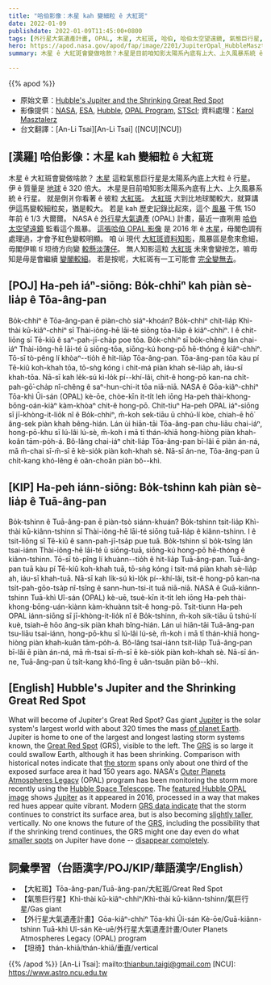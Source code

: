 ```yaml
---
title: "哈伯影像：木星 kah 變細粒 ê 大紅斑"
date: 2022-01-09
publishdate: 2022-01-09T11:45:00+0800
tags: [外行星大氣遺產計畫, OPAL, 木星, 大紅斑, 哈伯, 哈伯太空望遠鏡, 氣態巨行星, 哈伯影像]
hero: https://apod.nasa.gov/apod/fap/image/2201/JupiterOpal_HubbleMasztalerz_960.jpg
summary: 木星 ê 大紅斑會變做啥款？木星是目前咱知影太陽系內底有上大、上久風暴系統 ê 行星。

---
```


{{% apod %}}

- 原始文章：[Hubble's Jupiter and the Shrinking Great Red Spot](https://apod.nasa.gov/apod/ap220109.html)
- 影像提供：[NASA](https://www.nasa.gov/), [ESA](https://www.esa.int/), [Hubble](https://www.nasa.gov/mission_pages/hubble/main/index.html), [OPAL Program,](https://archive.stsci.edu/prepds/opal/) [STScI](https://www.stsci.edu/who-we-are); 資料處理：[Karol Masztalerz](mailto:KarolMasztalerz@gim-nt.pl)
- 台文翻譯：[An-Li Tsai][An-Li Tsai] ([NCU][NCU])

## [漢羅] 哈伯影像：木星 kah 變細粒 ê 大紅斑
木星 ê 大紅斑會變做啥款？
[木星][Jupiter 1] 這粒氣態巨行星是太陽系內底上大粒 ê 行星。
伊 ê 質量是 [地球][of planet Earth] ê 320 倍大。
木星是目前咱知影太陽系內底有上大、上久風暴系統 ê 行星。
就是倒爿你看著 ê 彼粒 [大紅斑][Great Red Spot]。
[大紅斑][GRS 1] 大到比地球閣較大，就算講伊這馬變較細粒矣，猶是較大。
若是 kah 歷史記錄比起來，這个 [風暴][the storm] 干焦 150 年前 ê 1/3 大爾爾。
NASA ê [外行星大氣遺產][Outer Planets Atmospheres Legacy] (OPAL) 計畫，最近一直咧用 [哈伯太空望遠鏡][Hubble Space Telescope] 監看這个風暴。
[這張哈伯 OPAL 影像][featured Hubble OPAL image] 是 2016 年 ê [木星][Jupiter 2]，毋閣色調有處理過，才會予紅色變較明顯。
咱 ùi 現代 [大紅斑資料知影][GRS data indicate]，風暴區是愈來愈細，毋閣伊嘛 tī 坦徛方向變 [較懸淡薄仔][slightly taller]。
無人知影這粒 [大紅斑][GRS 2] 未來會變按怎，嘛毋知是毋是會繼續 [變閣較細][smaller spots]。
若是按呢，大紅斑有一工可能會 [完全變無去][disappear completely]。

## [POJ] Ha-peh iáⁿ-siōng: Bo̍k-chhiⁿ kah piàn sè-lia̍p ê Tōa-âng-pan
Bo̍k-chhiⁿ ê Tōa-âng-pan ē piàn-chò siáⁿ-khoán?
Bo̍k-chhiⁿ chit-lia̍p Khì-thài kū-kiâⁿ-chhiⁿ sī Thài-iông-hē lāi-té siōng tōa-lia̍p ê kiâⁿ-chhiⁿ.
I ê chit-liōng sī Tē-kiû ê saⁿ-pah-jī-cha̍p poe tōa.
Bo̍k-chhiⁿ sī bo̍k-chêng lán chai-iáⁿ Thài-iông-hē lāi-té ū siōng-tōa, siōng-kú hong-pō hē-thóng ê kiâⁿ-chhiⁿ.
Tō-sī tò-pêng lí khòaⁿ--tio̍h ê hit-lia̍p Tōa-âng-pan.
Tōa-âng-pan tōa kàu pí Tē-kiû koh-khah tōa, tō-sǹg kóng i chit-má piàn khah sè-lia̍p ah, iáu-sī khah-tōa.
Nā-sī kah le̍k-sú kì-lo̍k pí--khí-lâi, chit-ê hong-pō kan-na chi̍t-pah-gō͘-cha̍p nî-chêng ê saⁿ-hun-chi-it tōa niā-niā.
NASA ê Gōa-kiâⁿ-chhiⁿ Tōa-khì Ûi-sán (OPAL) kè-ōe, chòe-kīn it-ti̍t leh iōng Ha-peh thài-khong-bōng-oán-kiàⁿ kàm-khòaⁿ chit-ê hong-pō.
Chit-tiuⁿ Ha-peh OPAL iáⁿ-siōng sī jī-khòng-it-lio̍k nî ê Bo̍k-chhiⁿ, m̄-koh sek-tiāu ū chhú-lí kòe, chiah-ē hō͘ âng-sek piàn khah bêng-hián.
Lán ùi hiān-tāi Tōa-âng-pan chu-liāu chai-iáⁿ, hong-pō-khu sī lú-lâi lú-sè, m̄-koh i mā tī thán-khiā hong-hiòng piàn khah-koân tām-po̍h-á.
Bô-lâng chai-iáⁿ chit-lia̍p Tōa-âng-pan bī-lâi ē piàn án-ná, mā m̄-chai sī-m̄-sī ē kè-sio̍k piàn koh-khah sè.
Nā-sī án-ne, Tōa-âng-pan ū chi̍t-kang khó-lêng ē oân-choân piàn bô--khì.

## [KIP] Ha-peh iánn-siōng: Bo̍k-tshinn kah piàn sè-lia̍p ê Tuā-âng-pan
Bo̍k-tshinn ê Tuā-âng-pan ē piàn-tsò siánn-khuán?
Bo̍k-tshinn tsit-lia̍p Khì-thài kū-kiânn-tshinn sī Thài-iông-hē lāi-té siōng tuā-lia̍p ê kiânn-tshinn.
I ê tsit-liōng sī Tē-kiû ê sann-pah-jī-tsa̍p pue tuā.
Bo̍k-tshinn sī bo̍k-tsîng lán tsai-iánn Thài-iông-hē lāi-té ū siōng-tuā, siōng-kú hong-pō hē-thóng ê kiânn-tshinn.
Tō-sī tò-pîng lí khuànn--tio̍h ê hit-lia̍p Tuā-âng-pan.
Tuā-âng-pan tuā kàu pí Tē-kiû koh-khah tuā, tō-sǹg kóng i tsit-má piàn khah sè-lia̍p ah, iáu-sī khah-tuā.
Nā-sī kah li̍k-sú kì-lo̍k pí--khí-lâi, tsit-ê hong-pō kan-na tsi̍t-pah-gōo-tsa̍p nî-tsîng ê sann-hun-tsi-it tuā niā-niā.
NASA ê Guā-kiânn-tshinn Tuā-khì Uî-sán (OPAL) kè-uē, tsuè-kīn it-ti̍t leh iōng Ha-peh thài-khong-bōng-uán-kiànn kàm-khuànn tsit-ê hong-pō.
Tsit-tiunn Ha-peh OPAL iánn-siōng sī jī-khòng-it-lio̍k nî ê Bo̍k-tshinn, m̄-koh sik-tiāu ū tshú-lí kuè, tsiah-ē hōo âng-sik piàn khah bîng-hián.
Lán uì hiān-tāi Tuā-âng-pan tsu-liāu tsai-iánn, hong-pō-khu sī lú-lâi lú-sè, m̄-koh i mā tī thán-khiā hong-hiòng piàn khah-kuân tām-po̍h-á.
Bô-lâng tsai-iánn tsit-lia̍p Tuā-âng-pan bī-lâi ē piàn án-ná, mā m̄-tsai sī-m̄-sī ē kè-sio̍k piàn koh-khah sè.
Nā-sī án-ne, Tuā-âng-pan ū tsi̍t-kang khó-lîng ē uân-tsuân piàn bô--khì.

## [English] Hubble's Jupiter and the Shrinking Great Red Spot
What will become of Jupiter's Great Red Spot?
Gas giant [Jupiter][Jupiter 1] is the solar system's largest world with about 320 times the mass [of planet Earth][of planet Earth].
Jupiter is home to one of the largest and longest lasting storm systems known, the [Great Red Spot][Great Red Spot] (GRS), visible to the left.
The [GRS][GRS 1] is so large it could swallow Earth, although it has been shrinking.
Comparison with historical notes indicate that [the storm][the storm] spans only about one third of the exposed surface area it had 150 years ago.
NASA's [Outer Planets Atmospheres Legacy][Outer Planets Atmospheres Legacy] (OPAL) program has been monitoring the storm more recently using the [Hubble Space Telescope][Hubble Space Telescope].
The [featured Hubble OPAL image][featured Hubble OPAL image] shows [Jupiter][Jupiter 2] as it appeared in 2016, processed in a way that makes red hues appear quite vibrant.
Modern [GRS data indicate][GRS data indicate] that the storm continues to constrict its surface area, but is also becoming [slightly taller][slightly taller], vertically.
No one knows the future of the [GRS][GRS 2], including the possibility that if the shrinking trend continues, the GRS might one day even do what [smaller spots][smaller spots] on Jupiter have done -- [disappear completely][disappear completely].

## 詞彙學習（台語漢字/POJ/KIP/華語漢字/English）
- 【大紅斑】Tōa-âng-pan/Tuā-âng-pan/大紅斑/Great Red Spot
- 【氣態巨行星】Khì-thài kū-kiâⁿ-chhiⁿ/Khì-thài kū-kiânn-tshinn/氣巨行星/Gas giant
- 【外行星大氣遺產計畫】Gōa-kiâⁿ-chhiⁿ Tōa-khì Ûi-sán Kè-ōe/Guā-kiânn-tshinn Tuā-khì Uî-sán Kè-uē/外行星大氣遺產計畫/Outer Planets Atmospheres Legacy (OPAL) program
- 【坦徛】thán-khiā/thán-khiā/垂直/vertical


{{% /apod %}}
[An-Li Tsai]: mailto:thianbun.taigi@gmail.com
[NCU]: https://www.astro.ncu.edu.tw

[Jupiter 1]:https://solarsystem.nasa.gov/planets/jupiter/overview/
[of planet Earth]:https://nssdc.gsfc.nasa.gov/planetary/factsheet/planet_table_ratio.html
[Great Red Spot]:https://www.nasa.gov/feature/goddard/jupiter-s-great-red-spot-a-swirling-mystery
[GRS 1]:https://en.wikipedia.org/wiki/Great_Red_Spot
[the storm]:https://apod.nasa.gov/apod/ap140518.html
[Outer Planets Atmospheres Legacy]:https://archive.stsci.edu/prepds/opal/
[Hubble Space Telescope]:https://www.nasa.gov/mission_pages/hubble/story/index.html
[featured Hubble OPAL image]:https://www.spacetelescope.org/projects/fits_liberator/fitsimages/karol_masztalerz_01/
[Jupiter 2]:https://apod.nasa.gov/apod/ap180221.html
[GRS data indicate]:http://adsabs.harvard.edu/abs/2018AJ....155..151S
[slightly taller]:http://www.astronomy.com/news/2018/03/jupiters-great-red-spot-is-shrinking-in-length-but-growing-in-height
[GRS 2]:https://apod.nasa.gov/apod/ap171214.html
[smaller spots]:https://www.missionjuno.swri.edu/jupiter/atmosphere?show=hs_jupiter_atmosphere_story_the-stripe-that-disappeared
[disappear completely]:https://i2.wp.com/theverybesttop10.com/wp-content/uploads/2017/10/Ten-Clearly-Visible-Cats-Who-Suck-at-Hide-and-Seek-8-600x719.jpg
